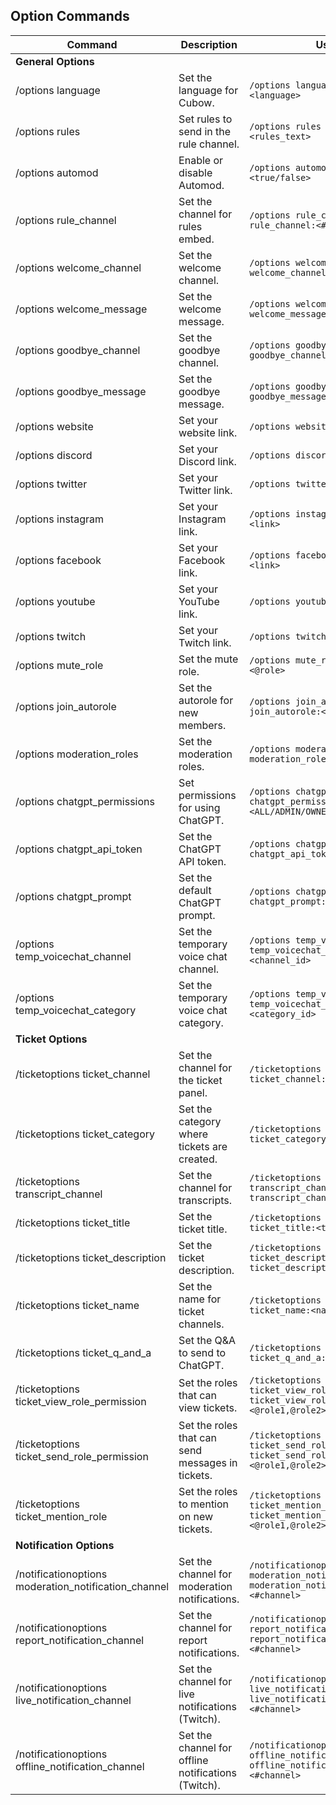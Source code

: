 ## Option Commands

| Command                | Description                                        | Usage                                                                  |
|------------------------|----------------------------------------------------|------------------------------------------------------------------------|
| **General Options**    |                                                    |                                                                        |
| /options language      | Set the language for Cubow.                        | `/options language language:<language>`                                 |
| /options rules         | Set rules to send in the rule channel.             | `/options rules rules:<rules_text>`                                     |
| /options automod       | Enable or disable Automod.                         | `/options automod automod:<true/false>`                                 |
| /options rule_channel  | Set the channel for rules embed.                   | `/options rule_channel rule_channel:<#channel>`                         |
| /options welcome_channel | Set the welcome channel.                         | `/options welcome_channel welcome_channel:<#channel>`                   |
| /options welcome_message | Set the welcome message.                         | `/options welcome_message welcome_message:<message>`                    |
| /options goodbye_channel | Set the goodbye channel.                         | `/options goodbye_channel goodbye_channel:<#channel>`                   |
| /options goodbye_message | Set the goodbye message.                         | `/options goodbye_message goodbye_message:<message>`                    |
| /options website       | Set your website link.                             | `/options website website:<link>`                                       |
| /options discord       | Set your Discord link.                             | `/options discord discord:<link>`                                       |
| /options twitter       | Set your Twitter link.                             | `/options twitter twitter:<link>`                                       |
| /options instagram     | Set your Instagram link.                           | `/options instagram instagram:<link>`                                   |
| /options facebook      | Set your Facebook link.                            | `/options facebook facebook:<link>`                                     |
| /options youtube       | Set your YouTube link.                             | `/options youtube youtube:<link>`                                       |
| /options twitch        | Set your Twitch link.                              | `/options twitch twitch:<link>`                                         |
| /options mute_role     | Set the mute role.                                 | `/options mute_role mute_role:<@role>`                                  |
| /options join_autorole | Set the autorole for new members.                  | `/options join_autorole join_autorole:<@role>`                          |
| /options moderation_roles | Set the moderation roles.                       | `/options moderation_roles moderation_roles:<@role1,@role2>`            |
| /options chatgpt_permissions | Set permissions for using ChatGPT.           | `/options chatgpt_permissions chatgpt_permissions:<ALL/ADMIN/OWNER>`    |
| /options chatgpt_api_token | Set the ChatGPT API token.                     | `/options chatgpt_api_token chatgpt_api_token:<token>`                  |
| /options chatgpt_prompt | Set the default ChatGPT prompt.                   | `/options chatgpt_prompt chatgpt_prompt:<prompt>`                       |
| /options temp_voicechat_channel | Set the temporary voice chat channel.     | `/options temp_voicechat_channel temp_voicechat_channel:<channel_id>`   |
| /options temp_voicechat_category | Set the temporary voice chat category.   | `/options temp_voicechat_category temp_voicechat_category:<category_id>`|
| **Ticket Options**     |                                                    |                                                                        |
| /ticketoptions ticket_channel | Set the channel for the ticket panel.       | `/ticketoptions ticket_channel ticket_channel:<#channel>`               |
| /ticketoptions ticket_category | Set the category where tickets are created. | `/ticketoptions ticket_category ticket_category:<category_id>`           |
| /ticketoptions transcript_channel | Set the channel for transcripts.        | `/ticketoptions transcript_channel transcript_channel:<#channel>`        |
| /ticketoptions ticket_title | Set the ticket title.                         | `/ticketoptions ticket_title ticket_title:<title>`                       |
| /ticketoptions ticket_description | Set the ticket description.             | `/ticketoptions ticket_description ticket_description:<description>`     |
| /ticketoptions ticket_name | Set the name for ticket channels.              | `/ticketoptions ticket_name ticket_name:<name>`                          |
| /ticketoptions ticket_q_and_a | Set the Q&A to send to ChatGPT.             | `/ticketoptions ticket_q_and_a ticket_q_and_a:<q_and_a>`                 |
| /ticketoptions ticket_view_role_permission | Set the roles that can view tickets. | `/ticketoptions ticket_view_role_permission ticket_view_role_permission:<@role1,@role2>` |
| /ticketoptions ticket_send_role_permission | Set the roles that can send messages in tickets. | `/ticketoptions ticket_send_role_permission ticket_send_role_permission:<@role1,@role2>` |
| /ticketoptions ticket_mention_role | Set the roles to mention on new tickets. | `/ticketoptions ticket_mention_role ticket_mention_role:<@role1,@role2>` |
| **Notification Options** |                                                  |                                                                        |
| /notificationoptions moderation_notification_channel | Set the channel for moderation notifications. | `/notificationoptions moderation_notification_channel moderation_notification_channel:<#channel>` |
| /notificationoptions report_notification_channel | Set the channel for report notifications.       | `/notificationoptions report_notification_channel report_notification_channel:<#channel>`       |
| /notificationoptions live_notification_channel | Set the channel for live notifications (Twitch). | `/notificationoptions live_notification_channel live_notification_channel:<#channel>`          |
| /notificationoptions offline_notification_channel | Set the channel for offline notifications (Twitch). | `/notificationoptions offline_notification_channel offline_notification_channel:<#channel>`     |